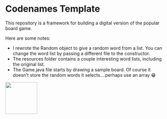 # Codenames Template

This repository is a framework for building a digital version of the popular board game.

Here are some notes:

* I rewrote the Random object to give a random word from a list.  You can change the word list by passing a different file to the constructor.
* The resources folder contains a couple interesting word lists, including the original list.
* The Game.java file starts by drawing a sample board.  Of course it doesn't store the random words it selects....perhaps use an array :grin:

<img src="https://images-na.ssl-images-amazon.com/images/I/91rEXffAsfL._SL1500_.jpg" width="100px">
